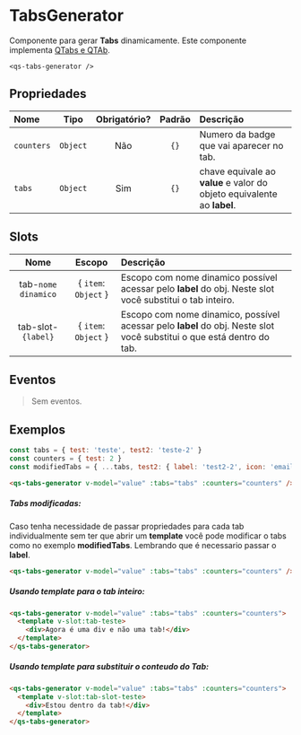 # TabsGenerator

Componente para gerar **Tabs** dinamicamente. Este componente implementa [QTabs e QTAb](https://quasar.dev/vue-components/tabs#Introduction).

```
<qs-tabs-generator />
```

## Propriedades

| Nome | Tipo | Obrigatório? | Padrão | Descrição |
|:-|:-:|:-:|:-:|:-|
| `counters` | `Object` | Não | `{}` | Numero da badge que vai aparecer no tab. |
| `tabs` | `Object` | Sim | `{}` | chave equivale ao **value** e valor do objeto equivalente ao **label**. |

## Slots

| Nome | Escopo | Descrição |
|:-:|:-:|:-|
| tab-`nome dinamico` | { `item`: `Object` } | Escopo com nome dinamico possível acessar pelo **label** do obj. Neste slot você substitui o tab inteiro. |
| tab-slot-`{label}` | { `item`: `Object` } | Escopo com nome dinamico, possível acessar pelo **label** do obj. Neste slot você substitui o que está dentro do tab. |

## Eventos

> Sem eventos.

## Exemplos

```js
const tabs = { test: 'teste', test2: 'teste-2' }
const counters = { test: 2 }
const modifiedTabs = { ...tabs, test2: { label: 'test2-2', icon: 'email' } }
```

```html
<qs-tabs-generator v-model="value" :tabs="tabs" :counters="counters" />
```

##### Tabs modificadas:
Caso tenha necessidade de passar propriedades para cada tab individualmente sem ter que abrir um **template** você pode modificar o tabs como no exemplo **modifiedTabs**. Lembrando que é necessario passar o **label**.

```html
<qs-tabs-generator v-model="value" :tabs="tabs" :counters="counters" />
```

##### Usando template para o tab inteiro:

```html
<qs-tabs-generator v-model="value" :tabs="tabs" :counters="counters">
  <template v-slot:tab-teste>
    <div>Agora é uma div e não uma tab!</div>
  </template>
</qs-tabs-generator>
```

##### Usando template para substituir o conteudo do Tab:

```html
<qs-tabs-generator v-model="value" :tabs="tabs" :counters="counters">
  <template v-slot:tab-slot-teste>
    <div>Estou dentro da tab!</div>
  </template>
</qs-tabs-generator>
```